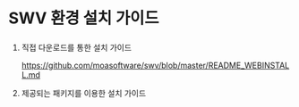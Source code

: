 # SWV 환경 설치 가이드

##### 

1. 직접 다운로드를 통한 설치 가이드

   https://github.com/moasoftware/swv/blob/master/README_WEBINSTALL.md



2. 제공되는 패키지를 이용한 설치 가이드

